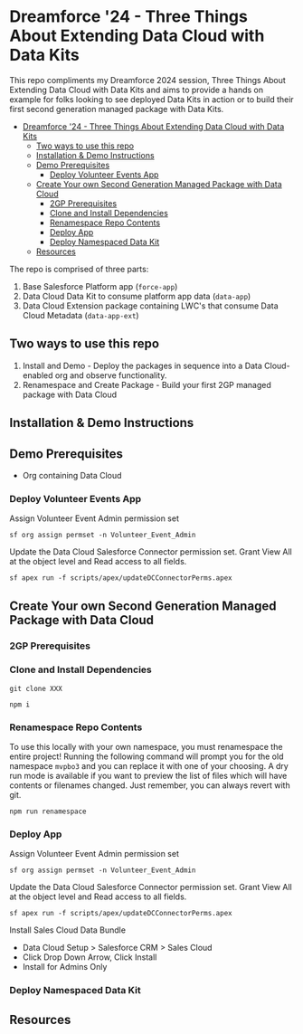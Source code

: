 # Dreamforce '24 - Three Things About Extending Data Cloud with Data Kits

This repo compliments my Dreamforce 2024 session, Three Things About Extending Data Cloud with Data Kits and aims to provide a hands on example for folks looking to see deployed Data Kits in action or to build their first second generation managed package with Data Kits.

- [Dreamforce '24 - Three Things About Extending Data Cloud with Data Kits](#dreamforce-24---three-things-about-extending-data-cloud-with-data-kits)
  - [Two ways to use this repo](#two-ways-to-use-this-repo)
  - [Installation \& Demo Instructions](#installation--demo-instructions)
  - [Demo Prerequisites](#demo-prerequisites)
    - [Deploy Volunteer Events App](#deploy-volunteer-events-app)
  - [Create Your own Second Generation Managed Package with Data Cloud](#create-your-own-second-generation-managed-package-with-data-cloud)
    - [2GP Prerequisites](#2gp-prerequisites)
    - [Clone and Install Dependencies](#clone-and-install-dependencies)
    - [Renamespace Repo Contents](#renamespace-repo-contents)
    - [Deploy App](#deploy-app)
    - [Deploy Namespaced Data Kit](#deploy-namespaced-data-kit)
  - [Resources](#resources)

The repo is comprised of three parts:

1. Base Salesforce Platform app (`force-app`)
2. Data Cloud Data Kit to consume platform app data (`data-app`)
3. Data Cloud Extension package containing LWC's that consume Data Cloud Metadata (`data-app-ext`)

## Two ways to use this repo

1. Install and Demo - Deploy the packages in sequence into a Data Cloud-enabled org and observe functionality.
2. Renamespace and Create Package - Build your first 2GP managed package with Data Cloud

## Installation & Demo Instructions

## Demo Prerequisites

- Org containing Data Cloud

### Deploy Volunteer Events App

Assign Volunteer Event Admin permission set

`sf org assign permset -n Volunteer_Event_Admin`

Update the Data Cloud Salesforce Connector permission set. Grant View All at the object level and Read access to all fields.

`sf apex run -f scripts/apex/updateDCConnectorPerms.apex`

## Create Your own Second Generation Managed Package with Data Cloud

### 2GP Prerequisites

### Clone and Install Dependencies

`git clone XXX`

`npm i`

### Renamespace Repo Contents

To use this locally with your own namespace, you must renamespace the entire project! Running the following command will prompt you for the old namespace `mvpbo3` and you can replace it with one of your choosing. A dry run mode is available if you want to preview the list of files which will have contents or filenames changed. Just remember, you can always revert with git.

`npm run renamespace`

### Deploy App

Assign Volunteer Event Admin permission set

`sf org assign permset -n Volunteer_Event_Admin`

Update the Data Cloud Salesforce Connector permission set. Grant View All at the object level and Read access to all fields.

`sf apex run -f scripts/apex/updateDCConnectorPerms.apex`

Install Sales Cloud Data Bundle

- Data Cloud Setup > Salesforce CRM > Sales Cloud
- Click Drop Down Arrow, Click Install
- Install for Admins Only

### Deploy Namespaced Data Kit

## Resources
